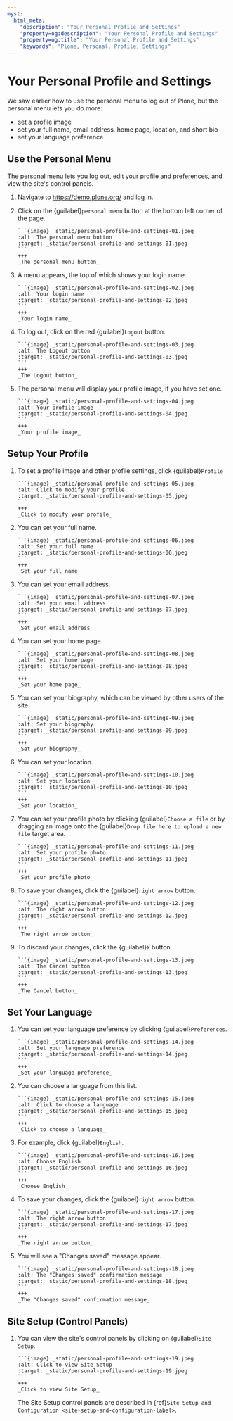 ```yaml
---
myst:
  html_meta:
    "description": "Your Personal Profile and Settings"
    "property=og:description": "Your Personal Profile and Settings"
    "property=og:title": "Your Personal Profile and Settings"
    "keywords": "Plone, Personal, Profile, Settings"
---
```


# Your Personal Profile and Settings

We saw earlier how to use the personal menu to log out of Plone, but the personal menu lets you do more:

- set a profile image
- set your full name, email address, home page, location, and short bio
- set your language preference

## Use the Personal Menu

The personal menu lets you log out, edit your profile and preferences, and view the site's control panels.

1. Navigate to <https://demo.plone.org/> and log in.


2. Click on the {guilabel}`personal menu` button at the bottom left corner of the page.

   ````{card}
   ```{image} _static/personal-profile-and-settings-01.jpeg
   :alt: The personal menu button
   :target: _static/personal-profile-and-settings-01.jpeg
   ```
   +++
   _The personal menu button_
   ````

3. A menu appears, the top of which shows your login name.

   ````{card}
   ```{image} _static/personal-profile-and-settings-02.jpeg
   :alt: Your login name
   :target: _static/personal-profile-and-settings-02.jpeg
   ```
   +++
   _Your login name_
   ````

4. To log out, click on the red {guilabel}`Logout` button.

   ````{card}
   ```{image} _static/personal-profile-and-settings-03.jpeg
   :alt: The Logout button
   :target: _static/personal-profile-and-settings-03.jpeg
   ```
   +++
   _The Logout button_
   ````

5. The personal menu will display your profile image, if you have set one.

   ````{card}
   ```{image} _static/personal-profile-and-settings-04.jpeg
   :alt: Your profile image
   :target: _static/personal-profile-and-settings-04.jpeg
   ```
   +++
   _Your profile image_
   ````
## Setup Your Profile

1. To set a profile image and other profile settings, click {guilabel}`Profile`

   ````{card}
   ```{image} _static/personal-profile-and-settings-05.jpeg
   :alt: Click to modify your profile
   :target: _static/personal-profile-and-settings-05.jpeg
   ```
   +++
   _Click to modify your profile_
   ````

2. You can set your full name.

   ````{card}
   ```{image} _static/personal-profile-and-settings-06.jpeg
   :alt: Set your full name
   :target: _static/personal-profile-and-settings-06.jpeg
   ```
   +++
   _Set your full name_
   ````

3. You can set your email address.

   ````{card}
   ```{image} _static/personal-profile-and-settings-07.jpeg
   :alt: Set your email address
   :target: _static/personal-profile-and-settings-07.jpeg
   ```
   +++
   _Set your email address_
   ````

4. You can set your home page.

   ````{card}
   ```{image} _static/personal-profile-and-settings-08.jpeg
   :alt: Set your home page
   :target: _static/personal-profile-and-settings-08.jpeg
   ```
   +++
   _Set your home page_
   ````

5. You can set your biography, which can be viewed by other users of the site.

   ````{card}
   ```{image} _static/personal-profile-and-settings-09.jpeg
   :alt: Set your biography
   :target: _static/personal-profile-and-settings-09.jpeg
   ```
   +++
   _Set your biography_
   ````

6. You can set your location.

   ````{card}
   ```{image} _static/personal-profile-and-settings-10.jpeg
   :alt: Set your location
   :target: _static/personal-profile-and-settings-10.jpeg
   ```
   +++
   _Set your location_
   ````

7. You can set your profile photo by clicking {guilabel}`Choose a file` or by dragging an image onto the {guilabel}`Drop file here to upload a new file` target area.

   ````{card}
   ```{image} _static/personal-profile-and-settings-11.jpeg
   :alt: Set your profile photo
   :target: _static/personal-profile-and-settings-11.jpeg
   ```
   +++
   _Set your profile photo_
   ````

8. To save your changes, click the {guilabel}`right arrow` button.

   ````{card}
   ```{image} _static/personal-profile-and-settings-12.jpeg
   :alt: The right arrow button
   :target: _static/personal-profile-and-settings-12.jpeg
   ```
   +++
   _The right arrow button_
   ````

9. To discard your changes, click the {guilabel}`X` button.

   ````{card}
   ```{image} _static/personal-profile-and-settings-13.jpeg
   :alt: The Cancel button
   :target: _static/personal-profile-and-settings-13.jpeg
   ```
   +++
   _The Cancel button_
   ````
## Set Your Language

1. You can set your language preference by clicking {guilabel}`Preferences`.

   ````{card}
   ```{image} _static/personal-profile-and-settings-14.jpeg
   :alt: Set your language preference
   :target: _static/personal-profile-and-settings-14.jpeg
   ```
   +++
   _Set your language preference_
   ````

2. You can choose a language from this list.

   ````{card}
   ```{image} _static/personal-profile-and-settings-15.jpeg
   :alt: Click to choose a language
   :target: _static/personal-profile-and-settings-15.jpeg
   ```
   +++
   _Click to choose a language_
   ````

3. For example, click {guilabel}`English`.

   ````{card}
   ```{image} _static/personal-profile-and-settings-16.jpeg
   :alt: Choose English
   :target: _static/personal-profile-and-settings-16.jpeg
   ```
   +++
   _Choose English_
   ````

4. To save your changes, click the {guilabel}`right arrow` button.

   ````{card}
   ```{image} _static/personal-profile-and-settings-17.jpeg
   :alt: The right arrow button
   :target: _static/personal-profile-and-settings-17.jpeg
   ```
   +++
   _The right arrow button_
   ````

5. You will see a "Changes saved" message appear.

   ````{card}
   ```{image} _static/personal-profile-and-settings-18.jpeg
   :alt: The "Changes saved" confirmation message
   :target: _static/personal-profile-and-settings-18.jpeg
   ```
   +++
   _The "Changes saved" confirmation message_
   ````

## Site Setup (Control Panels)

1. You can view the site's control panels by clicking on {guilabel}`Site Setup`.

   ````{card}
   ```{image} _static/personal-profile-and-settings-19.jpeg
   :alt: Click to view Site Setup
   :target: _static/personal-profile-and-settings-19.jpeg
   ```
   +++
   _Click to view Site Setup_
   ````
   
   The Site Setup control panels are described in {ref}`Site Setup and Configuration <site-setup-and-configuration-label>`.
